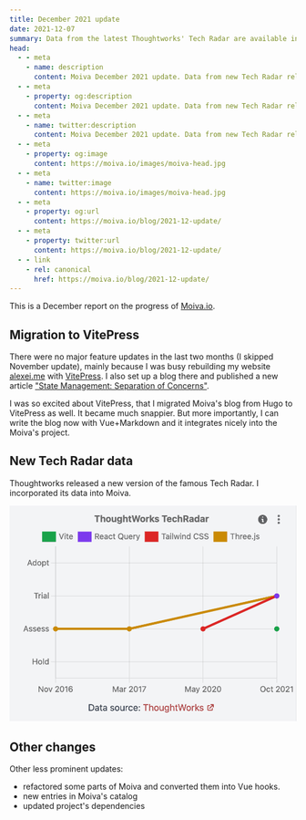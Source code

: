 ```yaml
---
title: December 2021 update
date: 2021-12-07
summary: Data from the latest Thoughtworks' Tech Radar are available in Moiva
head:
  - - meta
    - name: description
      content: Moiva December 2021 update. Data from new Tech Radar release available in Moiva
  - - meta
    - property: og:description
      content: Moiva December 2021 update. Data from new Tech Radar release available in Moiva
  - - meta
    - name: twitter:description
      content: Moiva December 2021 update. Data from new Tech Radar release available in Moiva
  - - meta
    - property: og:image
      content: https://moiva.io/images/moiva-head.jpg
  - - meta
    - name: twitter:image
      content: https://moiva.io/images/moiva-head.jpg
  - - meta
    - property: og:url
      content: https://moiva.io/blog/2021-12-update/
  - - meta
    - property: twitter:url
      content: https://moiva.io/blog/2021-12-update/
  - - link
    - rel: canonical
      href: https://moiva.io/blog/2021-12-update/
---
```


This is a December report on the progress of [Moiva.io](https://moiva.io/).

## Migration to VitePress

There were no major feature updates in the last two months (I skipped November update), mainly because I was busy rebuilding my website [alexei.me](https://alexei.me/) with [VitePress](https://vitepress.vuejs.org/). I also set up a blog there and published a new article ["State Management: Separation of Concerns"](https://alexei.me/blog/state-management--separation-of-concerns/).

I was so excited about VitePress, that I migrated Moiva's blog from Hugo to VitePress as well. It became much snappier. But more importantly, I can write the blog now with Vue+Markdown and it integrates nicely into the Moiva's project.

## New Tech Radar data

Thoughtworks released a new version of the famous Tech Radar. I incorporated its data into Moiva.

![ThoughtWorks Tech Radar data for Vite, React Query, Tailwind CSS and Three.js](./new-tech-radar-release.png)

## Other changes

Other less prominent updates:

- refactored some parts of Moiva and converted them into Vue hooks.
- new entries in Moiva's catalog
- updated project's dependencies
